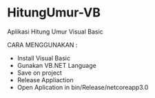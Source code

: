 # HitungUmur-VB
Aplikasi Hitung Umur Visual Basic

CARA MENGGUNAKAN :
 - Install Visual Basic
 - Gunakan VB.NET Language
 - Save on project
 - Release Appliaction
 - Open Aplication in bin/Release/netcoreapp3.0
